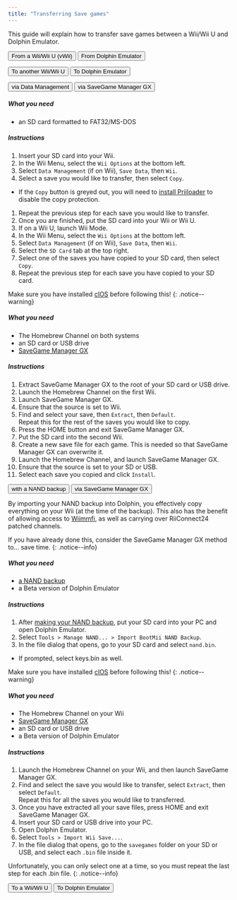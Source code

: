 ```yaml
---
title: "Transferring Save games"
---
```


This guide will explain how to transfer save games between a Wii/Wii U and Dolphin Emulator.

<button class="btn btn--large btn--info tablinks" onClick="openTab_from(event, 'wii')">From a Wii/Wii U (vWii)</button>
<button class="btn btn--large btn--info tablinks" onClick="openTab_from(event, 'dol')">From Dolphin Emulator</button>

<div id="wii" class="tabcontent from">

<button class="btn btn--info btn--large tablinks to" onClick="openTab_to(event, 'wii-vwii')">To another Wii/Wii U</button>
<button class="btn btn--info btn--large tablinks to" onClick="openTab_to(event, 'wii-dol')">To Dolphin Emulator</button>

<div id="wii-vwii" class="tabcontent to">

<button class="btn btn--info btn--large tablinks via" onClick="openTab_via(event, 'wii-vwii-data')">via Data Management</button>
<button class="btn btn--info btn--large tablinks via" onClick="openTab_via(event, 'wii-vwii-svgm')">via SaveGame Manager GX</button>

<div id="wii-vwii-data" class="tabcontent via" markdown="1">

##### What you need
- an SD card formatted to FAT32/MS-DOS

##### Instructions

1. Insert your SD card into your Wii.
1. In the Wii Menu, select the `Wii Options` at the bottom left.
1. Select `Data Management` (if on Wii), `Save Data`, then `Wii`.
1. Select a save you would like to transfer, then select `Copy`.
  * If the `Copy` button is greyed out, you will need to [install Priiloader](priiloader) to disable the copy protection.
1. Repeat the previous step for each save you would like to transfer.
1. Once you are finished, put the SD card into your Wii or Wii U.
1. If on a Wii U, launch Wii Mode.
1. In the Wii Menu, select the `Wii Options` at the bottom left.
1. Select `Data Management` (if on Wii), `Save Data`, then `Wii`.
1. Select the `SD Card` tab at the top right.
1. Select one of the saves you have copied to your SD card, then select `Copy`.
1. Repeat the previous step for each save you have copied to your SD card.

</div>

<div id="wii-vwii-svgm" class="tabcontent via" markdown="1">

Make sure you have installed [cIOS](cios) before following this!
{: .notice--warning}

##### What you need
- The Homebrew Channel on both systems
- an SD card or USB drive
- [SaveGame Manager GX](https://hbb1.oscwii.org/hbb/SaveGame_Manager_GX/SaveGame_Manager_GX.zip)

##### Instructions

1. Extract SaveGame Manager GX to the root of your SD card or USB drive.
1. Launch the Homebrew Channel on the first Wii.
1. Launch SaveGame Manager GX.
1. Ensure that the source is set to Wii.
1. Find and select your save, then `Extract`, then `Default`. <br>
Repeat this for the rest of the saves you would like to copy.
1. Press the HOME button and exit SaveGame Manager GX.
1. Put the SD card into the second Wii.
1. Create a new save file for each game. This is needed so that SaveGame Manager GX can overwrite it.
1. Launch the Homebrew Channel, and launch SaveGame Manager GX.
1. Ensure that the source is set to your SD or USB.
1. Select each save you copied and click `Install`.

</div>

</div>

<div id="wii-dol" class="tabcontent to">

<button class="btn btn--info btn--large tablinks via" onClick="openTab_via(event, 'wii-dol-nand')">with a NAND backup</button>
<button class="btn btn--info btn--large tablinks via" onClick="openTab_via(event, 'wii-dol-svgm')">via SaveGame Manager GX</button>

<div id="wii-dol-nand" class="tabcontent via" markdown="1">

By importing your NAND backup into Dolphin, you effectively copy everything on your Wii (at the time of the backup).
This also has the benefit of allowing access to [Wiimmfi](https://wiimmfi.de/), as well as carrying over RiiConnect24 patched channels.

If you have already done this, consider the SaveGame Manager GX method to... save time.
{: .notice--info}

##### What you need
- [a NAND backup](bootmii)
- a Beta version of Dolphin Emulator

##### Instructions

1. After [making your NAND backup](bootmii), put your SD card into your PC and open Dolphin Emulator.
1. Select `Tools > Manage NAND... > Import BootMii NAND Backup`.
1. In the file dialog that opens, go to your SD card and select `nand.bin`.
  * If prompted, select keys.bin as well.

</div>

<div id="wii-dol-svgm" class="tabcontent via" markdown="1">

Make sure you have installed [cIOS](cios) before following this!
{: .notice--warning}

##### What you need
- The Homebrew Channel on your Wii
- [SaveGame Manager GX](https://hbb1.oscwii.org/hbb/SaveGame_Manager_GX/SaveGame_Manager_GX.zip)
- an SD card or USB drive
- a Beta version of Dolphin Emulator 

##### Instructions

1. Launch the Homebrew Channel on your Wii, and then launch SaveGame Manager GX.
1. Find and select the save you would like to transfer, select `Extract`, then select `Default`. <br>
Repeat this for all the saves you would like to transferred.
1. Once you have extracted all your save files, press HOME and exit SaveGame Manager GX.
1. Insert your SD card or USB drive into your PC.
1. Open Dolphin Emulator.
1. Select `Tools > Import Wii Save...`.
1. In the file dialog that opens, go to the `savegames` folder on your SD or USB, and select each `.bin` file inside it.

Unfortunately, you can only select one at a time, so you must repeat the last step for each .bin file.
{: .notice--info}

</div>

</div>

<div id="dol" class="tabcontent">

<button class="btn btn--info btn--large tablinks to" onClick="openTab_to(event, 'dol-wii')">To a Wii/Wii U</button>
<button class="btn btn--info btn--large tablinks to" onClick="openTab_to(event, 'dol-dol')">To Dolphin Emulator</button>


</div>

<script>
	const tablinks			= document.getElementsByClassName('tablinks');
	const tablinks_to		= document.getElementsByClassName('tablinks to');
	const tablinks_via		= document.getElementsByClassName('tablinks via');
    
	const tabcontent		= document.getElementsByClassName('tabcontent');
	const tabcontent_to		= document.getElementsByClassName('tabcontent to');
	const tabcontent_via	= document.getElementsByClassName('tabcontent via');
    
    for (e of tabcontent) { e.style.display = 'none'; }
    
    function openTab_from(evt, tabName) {
		for (t of tabcontent) t.style.display = 'none';
		for (b of tablinks) b.className = b.className.replace('btn--primary', 'btn--info');
		
		document.getElementById(tabName).style.display = 'block';
		evt.currentTarget.className = evt.currentTarget.className.replace('btn--info', 'btn--primary');
    }
    
    function openTab_to(evt, tabName) {
		for (t of tabcontent_to) t.style.display = 'none';
		for (t of tabcontent_via) t.style.display = 'none';
		for (b of tablinks_to) b.className = b.className.replace('btn--primary', 'btn--info');
		for (b of tablinks_via) b.className = b.className.replace('btn--primary', 'btn--info');
		
		document.getElementById(tabName).style.display = 'block';
		evt.currentTarget.className = evt.currentTarget.className.replace('btn--info', 'btn--primary');
    }
    
    function openTab_via(evt, tabName) {
		for (t of tabcontent_via) t.style.display = 'none';
		for (b of tablinks_via) b.className = b.className.replace('btn--primary', 'btn--info');
		
		document.getElementById(tabName).style.display = 'block';
		evt.currentTarget.className = evt.currentTarget.className.replace('btn--info', 'btn--primary');
    }
</script>